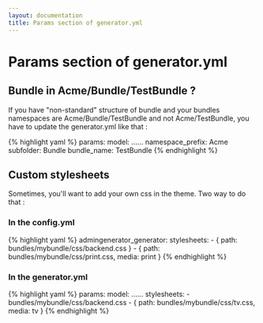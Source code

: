 ```yaml
---
layout: documentation
title: Params section of generator.yml
---
```


# Params section of generator.yml

## Bundle in Acme/Bundle/TestBundle ?

If you have "non-standard" structure of bundle and your bundles namespaces are Acme/Bundle/TestBundle and not Acme/TestBundle, 
you have to update the generator.yml like that :

{% highlight yaml %}
params:
  model: ......
  namespace_prefix: Acme
  subfolder: Bundle
  bundle_name: TestBundle
{% endhighlight %}

## Custom stylesheets

Sometimes, you'll want to add your own css in the theme. Two way to do that :

### In the config.yml

{% highlight yaml %}
admingenerator_generator:
    stylesheets:
      - { path: bundles/mybundle/css/backend.css }
	  - { path: bundles/mybundle/css/print.css, media: print }
{% endhighlight %}

### In the generator.yml

{% highlight yaml %}
params:
  model: ......
  stylesheets:
    - bundles/mybundle/css/backend.css
	- { path: bundles/mybundle/css/tv.css, media: tv }
{% endhighlight %}